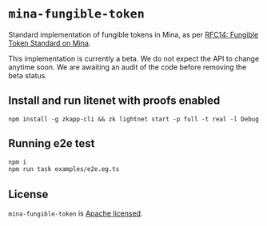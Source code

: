 # `mina-fungible-token`

Standard implementation of fungible tokens in Mina, as per
[RFC14: Fungible Token Standard on Mina](https://github.com/o1-labs/rfcs/blob/main/0014-fungible-token-standard.md).

This implementation is currently a beta. We do not expect the API to change anytime soon. We are
awaiting an audit of the code before removing the beta status.

## Install and run litenet with proofs enabled

`npm install -g zkapp-cli && zk lightnet start -p full -t real -l Debug`

## Running e2e test

```sh
npm i
npm run task examples/e2e.eg.ts
```

## License

`mina-fungible-token` is [Apache licensed](LICENSE).
